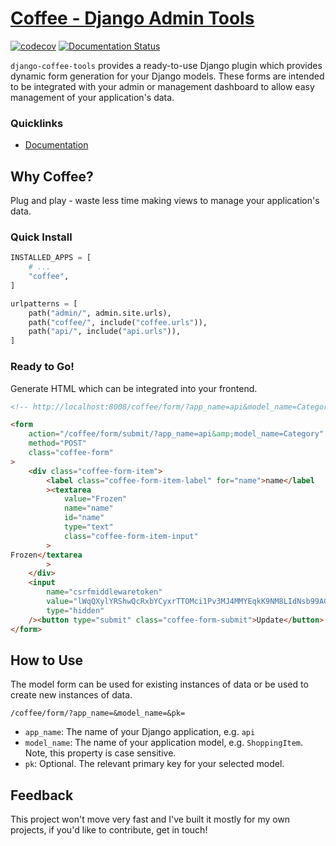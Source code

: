 # [Coffee - Django Admin Tools](http://django-coffee-tools.readthedocs.io/)

[![codecov](https://codecov.io/gh/marzukia/coffee/branch/main/graph/badge.svg?token=9G8LWAAQ81)](https://codecov.io/gh/marzukia/coffee)
[![Documentation Status](https://readthedocs.org/projects/django-coffee-tools/badge/?version=latest)](https://django-coffee-tools.readthedocs.io/en/latest/?badge=latest)

`django-coffee-tools` provides a ready-to-use Django plugin which provides dynamic form generation for your Django models. These forms are intended to be integrated with your admin or management dashboard to allow easy management of your application's data.

### Quicklinks

-   [Documentation](http://django-coffee-tools.readthedocs.io/)

## Why Coffee?

Plug and play - waste less time making views to manage your application's data.

### Quick Install

```py
INSTALLED_APPS = [
    # ...
    "coffee",
]
```

```py
urlpatterns = [
    path("admin/", admin.site.urls),
    path("coffee/", include("coffee.urls")),
    path("api/", include("api.urls")),
]
```

### Ready to Go!

Generate HTML which can be integrated into your frontend.

```html
<!-- http://localhost:8008/coffee/form/?app_name=api&model_name=Category&pk=5 -->

<form
    action="/coffee/form/submit/?app_name=api&amp;model_name=Category"
    method="POST"
    class="coffee-form"
>
    <div class="coffee-form-item">
        <label class="coffee-form-item-label" for="name">name</label
        ><textarea
            value="Frozen"
            name="name"
            id="name"
            type="text"
            class="coffee-form-item-input"
        >
Frozen</textarea
        >
    </div>
    <input
        name="csrfmiddlewaretoken"
        value="lWqQXylYRShwQcRxbYCyxrTTOMci1Pv3MJ4MMYEqkK9NM8LIdNsb99AGOigpWR4t"
        type="hidden"
    /><button type="submit" class="coffee-form-submit">Update</button>
</form>
```

## How to Use

The model form can be used for existing instances of data or be used to create new instances of data.

```
/coffee/form/?app_name=&model_name=&pk=
```

-   `app_name`: The name of your Django application, e.g. `api`
-   `model_name`: The name of your application model, e.g. `ShoppingItem`. Note, this property is case sensitive.
-   `pk`: Optional. The relevant primary key for your selected model.

## Feedback

This project won't move very fast and I've built it mostly for my own projects, if you'd like to contribute, get in touch!
